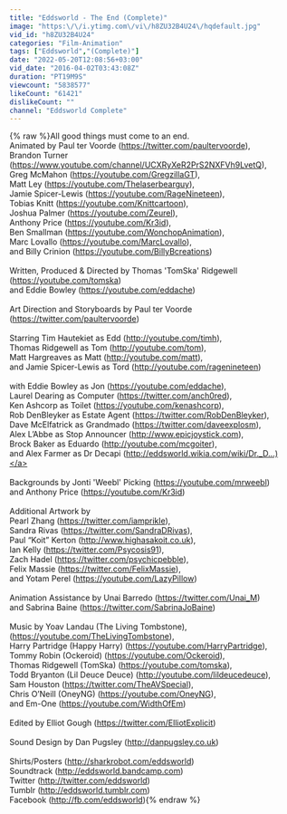 ```yaml
---
title: "Eddsworld - The End (Complete)"
image: "https:\/\/i.ytimg.com\/vi\/h8ZU32B4U24\/hqdefault.jpg"
vid_id: "h8ZU32B4U24"
categories: "Film-Animation"
tags: ["Eddsworld","(Complete)"]
date: "2022-05-20T12:08:56+03:00"
vid_date: "2016-04-02T03:43:08Z"
duration: "PT19M9S"
viewcount: "5838577"
likeCount: "61421"
dislikeCount: ""
channel: "Eddsworld Complete"
---
```

{% raw %}All good things must come to an end.<br />Animated by Paul ter Voorde (<a rel="nofollow" target="blank" href="https://twitter.com/paultervoorde),">https://twitter.com/paultervoorde),</a><br />Brandon Turner (<a rel="nofollow" target="blank" href="https://www.youtube.com/channel/UCXRyXeR2PrS2NXFVh9LvetQ),">https://www.youtube.com/channel/UCXRyXeR2PrS2NXFVh9LvetQ),</a><br />Greg McMahon (<a rel="nofollow" target="blank" href="https://youtube.com/GregzillaGT),">https://youtube.com/GregzillaGT),</a><br />Matt Ley (<a rel="nofollow" target="blank" href="https://youtube.com/Thelaserbearguy),">https://youtube.com/Thelaserbearguy),</a><br />Jamie Spicer-Lewis (<a rel="nofollow" target="blank" href="https://youtube.com/RageNineteen),">https://youtube.com/RageNineteen),</a><br />Tobias Knitt (<a rel="nofollow" target="blank" href="https://youtube.com/Knittcartoon),">https://youtube.com/Knittcartoon),</a><br />Joshua Palmer (<a rel="nofollow" target="blank" href="https://youtube.com/Zeurel),">https://youtube.com/Zeurel),</a><br />Anthony Price (<a rel="nofollow" target="blank" href="https://youtube.com/Kr3id),">https://youtube.com/Kr3id),</a><br />Ben Smallman (<a rel="nofollow" target="blank" href="https://youtube.com/WonchopAnimation),">https://youtube.com/WonchopAnimation),</a><br />Marc Lovallo (<a rel="nofollow" target="blank" href="https://youtube.com/MarcLovallo),">https://youtube.com/MarcLovallo),</a><br />and Billy Crinion (<a rel="nofollow" target="blank" href="https://youtube.com/BillyBcreations)">https://youtube.com/BillyBcreations)</a><br /><br />Written, Produced &amp; Directed by Thomas 'TomSka' Ridgewell (<a rel="nofollow" target="blank" href="https://youtube.com/tomska)">https://youtube.com/tomska)</a><br />and Eddie Bowley (<a rel="nofollow" target="blank" href="https://youtube.com/eddache)">https://youtube.com/eddache)</a><br /><br />Art Direction and Storyboards by Paul ter Voorde (<a rel="nofollow" target="blank" href="https://twitter.com/paultervoorde)">https://twitter.com/paultervoorde)</a><br /><br />Starring Tim Hautekiet as Edd (<a rel="nofollow" target="blank" href="http://youtube.com/timh),">http://youtube.com/timh),</a><br />Thomas Ridgewell as Tom (<a rel="nofollow" target="blank" href="http://youtube.com/tom),">http://youtube.com/tom),</a><br />Matt Hargreaves as Matt (<a rel="nofollow" target="blank" href="http://youtube.com/matt),">http://youtube.com/matt),</a><br />and Jamie Spicer-Lewis as Tord (<a rel="nofollow" target="blank" href="http://youtube.com/ragenineteen)">http://youtube.com/ragenineteen)</a><br /><br />with Eddie Bowley as Jon (<a rel="nofollow" target="blank" href="https://youtube.com/eddache),">https://youtube.com/eddache),</a><br />Laurel Dearing as Computer (<a rel="nofollow" target="blank" href="https://twitter.com/anch0red),">https://twitter.com/anch0red),</a><br />Ken Ashcorp as Toilet (<a rel="nofollow" target="blank" href="https://youtube.com/kenashcorp),">https://youtube.com/kenashcorp),</a><br />Rob DenBleyker as Estate Agent (<a rel="nofollow" target="blank" href="https://twitter.com/RobDenBleyker),">https://twitter.com/RobDenBleyker),</a><br />Dave McElfatrick as Grandmado (<a rel="nofollow" target="blank" href="https://twitter.com/daveexplosm),">https://twitter.com/daveexplosm),</a><br />Alex L’Abbe as Stop Announcer (<a rel="nofollow" target="blank" href="http://www.epicjoystick.com),">http://www.epicjoystick.com),</a><br />Brock Baker as Eduardo (<a rel="nofollow" target="blank" href="http://youtube.com/mcgoiter),">http://youtube.com/mcgoiter),</a><br />and Alex Farmer as Dr Decapi (<a rel="nofollow" target="blank" href="http://eddsworld.wikia.com/wiki/Dr._D...)">http://eddsworld.wikia.com/wiki/Dr._D...)</a><br /><br />Backgrounds by Jonti 'Weebl' Picking (<a rel="nofollow" target="blank" href="https://youtube.com/mrweebl)">https://youtube.com/mrweebl)</a><br />and Anthony Price (<a rel="nofollow" target="blank" href="https://youtube.com/Kr3id)">https://youtube.com/Kr3id)</a><br /><br />Additional Artwork by<br />Pearl Zhang (<a rel="nofollow" target="blank" href="https://twitter.com/iamprikle),">https://twitter.com/iamprikle),</a><br />Sandra Rivas (<a rel="nofollow" target="blank" href="https://twitter.com/SandraDRivas),">https://twitter.com/SandraDRivas),</a><br />Paul “Koit” Kerton (<a rel="nofollow" target="blank" href="http://www.highasakoit.co.uk),">http://www.highasakoit.co.uk),</a><br />Ian Kelly (<a rel="nofollow" target="blank" href="https://twitter.com/Psycosis91),">https://twitter.com/Psycosis91),</a><br />Zach Hadel (<a rel="nofollow" target="blank" href="https://twitter.com/psychicpebble),">https://twitter.com/psychicpebble),</a><br />Felix Massie (<a rel="nofollow" target="blank" href="https://twitter.com/FelixMassie),">https://twitter.com/FelixMassie),</a><br />and Yotam Perel (<a rel="nofollow" target="blank" href="https://youtube.com/LazyPillow)">https://youtube.com/LazyPillow)</a><br /><br />Animation Assistance by Unai Barredo (<a rel="nofollow" target="blank" href="https://twitter.com/Unai_M)">https://twitter.com/Unai_M)</a><br />and Sabrina Baine (<a rel="nofollow" target="blank" href="https://twitter.com/SabrinaJoBaine)">https://twitter.com/SabrinaJoBaine)</a><br /><br />Music by Yoav Landau (The Living Tombstone),(<a rel="nofollow" target="blank" href="https://youtube.com/TheLivingTombstone),">https://youtube.com/TheLivingTombstone),</a><br />Harry Partridge (Happy Harry) (<a rel="nofollow" target="blank" href="https://youtube.com/HarryPartridge),">https://youtube.com/HarryPartridge),</a><br />Tommy Robin (Ockeroid) (<a rel="nofollow" target="blank" href="https://youtube.com/Ockeroid),">https://youtube.com/Ockeroid),</a><br />Thomas Ridgewell (TomSka) (<a rel="nofollow" target="blank" href="https://youtube.com/tomska),">https://youtube.com/tomska),</a><br />Todd Bryanton (Lil Deuce Deuce) (<a rel="nofollow" target="blank" href="http://youtube.com/lildeucedeuce),">http://youtube.com/lildeucedeuce),</a><br />Sam Houston (<a rel="nofollow" target="blank" href="https://twitter.com/TheAVSpecial),">https://twitter.com/TheAVSpecial),</a><br />Chris O’Neill (OneyNG) (<a rel="nofollow" target="blank" href="https://youtube.com/OneyNG),">https://youtube.com/OneyNG),</a><br />and Em-One (<a rel="nofollow" target="blank" href="https://youtube.com/WidthOfEm)">https://youtube.com/WidthOfEm)</a><br /><br />Edited by Elliot Gough (<a rel="nofollow" target="blank" href="https://twitter.com/ElliotExplicit)">https://twitter.com/ElliotExplicit)</a><br /><br />Sound Design by Dan Pugsley (<a rel="nofollow" target="blank" href="http://danpugsley.co.uk)">http://danpugsley.co.uk)</a><br /><br />Shirts/Posters (<a rel="nofollow" target="blank" href="http://sharkrobot.com/eddsworld)">http://sharkrobot.com/eddsworld)</a><br />Soundtrack (<a rel="nofollow" target="blank" href="http://eddsworld.bandcamp.com)">http://eddsworld.bandcamp.com)</a><br />Twitter (<a rel="nofollow" target="blank" href="http://twitter.com/eddsworld)">http://twitter.com/eddsworld)</a><br />Tumblr (<a rel="nofollow" target="blank" href="http://eddsworld.tumblr.com)">http://eddsworld.tumblr.com)</a><br />Facebook (<a rel="nofollow" target="blank" href="http://fb.com/eddsworld)">http://fb.com/eddsworld)</a>{% endraw %}
